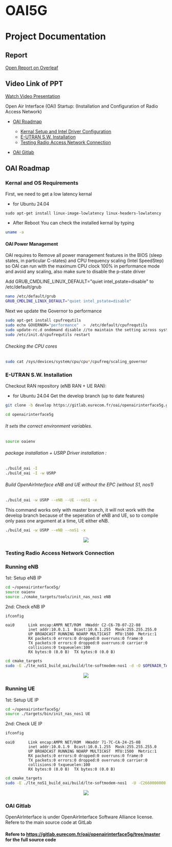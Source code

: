 <h1 style="font-size: 3em;">OAI5G</h1>

# Project Documentation

## Report  
[Open Report on Overleaf](https://www.overleaf.com/read/hmsydpyhcjzb#a70a09)

## Video Link of PPT  
[Watch Video Presentation](https://drive.google.com/file/d/1BqIHjdNuTGePsX9RhV1SA8k-AXSVgxw5/view)

Open Air Interface (OAI) Startup: (Installation and Configuration of Radio Access Network)


*   [OAI Roadmap](#OAI)

	*	[Kernal Setup and Intel Driver Configuration](#kernal)
	*	[E-UTRAN S.W. Installation](#S.W.)
	*	[Testing Radio Access Network Connection](#RAN)
	
*   [OAI Gitlab](#REF)


<h2 id="OAI">OAI Roadmap</h2>

<h3 id="kernal">Kernal and OS Requirements</h3>

First, we need to get a low latency kernal
- for Ubuntu 24.04
```
sudo apt-get install linux-image-lowlatency linux-headers-lowlatency
```
- After Reboot You can check the installed kernal by typing
```bash
uname -a
``` 
#### OAI Power Management
OAI requires to Remove all power management features in the BIOS (sleep states, in particular C-states) and CPU frequency scaling (Intel SpeedStep) so OAI can run with the maximum CPU clock 100% in performance mode and avoid  any scaling, also make sure to disable the p-state driver 

Add GRUB_CMDLINE_LINUX_DEFAULT="quiet intel_pstate=disable" to /etc/default/grub
```bash
nano /etc/default/grub
GRUB_CMDLINE_LINUX_DEFAULT="quiet intel_pstate=disable"
```
Next we update the Governor to performance

```bash
sudo apt-get install cpufrequtils
sudo echo GOVERNOR="performance"  >  /etc/default/cpufrequtils
sudo update-rc.d ondemand disable //to maintain the setting across system reboot
sudo /etc/init.d/cpufrequtils restart 
```
###### Checking the CPU cores
```bash
sudo cat /sys/devices/system/cpu/cpu*/cpufreq/scaling_governor
```

<h3 id="S.W.">E-UTRAN S.W. Installation</h3>

Checkout RAN repository (eNB RAN + UE RAN):
- for Ubuntu 24.04 Get the develop branch (up to date features)
```bash
git clone -b develop https://gitlab.eurecom.fr/oai/openairinterface5g.git
```

```bash
cd openairinterface5g
```

###### It sets the correct environment variables. 
```bash
source oaienv
```
###### package installation + USRP Driver installation :
```bash
./build_oai -I
./build_oai -I -w USRP
```
###### Build OpenAirInterface eNB and UE without the EPC (without S1, nos1) 
```bash
./build_oai -w USRP --eNB --UE --noS1 -x
```
This command works only with master branch, it will not work with the develop branch because of the seperation of eNB and UE, so to compile only pass one argument at a time, UE either eNB.
```bash
./build_oai -w USRP --eNB --noS1 -x
```
<p align="center">
  <img src="https://github.com/astro7x/oai5g/blob/master/img/RAN_noS1.png?raw=true"/>
</p>

<h3 id="RAN">Testing Radio Access Network Connection</h3>

### Running eNB

1st: Setup eNB IP
```bash
cd ~/openairinterface5g/
source oaienv
source ./cmake_targets/tools/init_nas_nos1 eNB
```
2nd: Check eNB IP

```bash
ifconfig 
```

```
oai0      Link encap:AMPR NET/ROM  HWaddr C2-C6-7B-07-22-08 
          inet addr:10.0.1.1  Bcast:10.0.1.255  Mask:255.255.255.0
          UP BROADCAST RUNNING NOARP MULTICAST  MTU:1500  Metric:1
          RX packets:0 errors:0 dropped:0 overruns:0 frame:0
          TX packets:0 errors:0 dropped:0 overruns:0 carrier:0
          collisions:0 txqueuelen:100 
          RX bytes:0 (0.0 B)  TX bytes:0 (0.0 B)

```


```bash
cd cmake_targets
sudo -E ./lte_noS1_build_oai/build/lte-softmodem-nos1 -d -O $OPENAIR_TARGETS/PROJECTS/GENERIC-LTE-EPC/CONF/enb.band7.tm1.usrpb210.conf 2>&1 | tee ENB.log
```
<p align="center">
  <img src="https://github.com/astro7x/oai5g/blob/master/img/eNB0.png?raw=true"/>
</p>



### Running UE

1st: Setup UE IP
```bash
cd ~/openairinterface5g/
source ./targets/bin/init_nas_nos1 UE
```

2nd: Check UE IP

```bash
ifconfig 
```

```
oai0      Link encap:AMPR NET/ROM  HWaddr 71-7C-CA-24-25-0B
          inet addr:10.0.1.9  Bcast:10.0.1.255  Mask:255.255.255.0
          UP BROADCAST RUNNING NOARP MULTICAST  MTU:1500  Metric:1
          RX packets:0 errors:0 dropped:0 overruns:0 frame:0
          TX packets:0 errors:0 dropped:0 overruns:0 carrier:0
          collisions:0 txqueuelen:100 
          RX bytes:0 (0.0 B)  TX bytes:0 (0.0 B)
```

```bash
cd cmake_targets
sudo -E ./lte_noS1_build_oai/build/lte-softmodem-nos1  -U -C2660000000 -r25 --ue-scan-carrier --ue-txgain 90 --ue-rxgain 115 -d >&1 | tee UE.log
```

<p align="center">
  <img src="https://github.com/astro7x/oai5g/blob/master/img/UE0.png?raw=true"/>
</p>

<h3 id="REF">OAI Gitlab</h3>

OpenAirInterface is under OpenAirInterface Software Alliance license.
Refere to the main source code at GitLab

#### Refere to https://gitlab.eurecom.fr/oai/openairinterface5g/tree/master for the full source code

